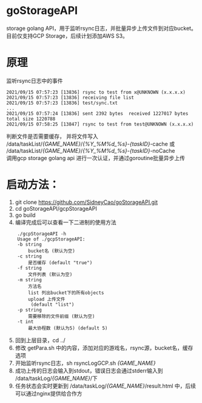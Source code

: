 # goStorageAPI  

storage golang API，用于监听rsync日志，并批量异步上传文件到对应bucket。  
目前仅支持GCP Storage，后续计划添加AWS S3。

# 原理
监听rsync日志中的事件  
```
2021/09/15 07:57:23 [13836] rsync to test from x@UNKNOWN (x.x.x.x)
2021/09/15 07:57:23 [13836] receiving file list
2021/09/15 07:57:23 [13836] test/sync.txt
...
2021/09/15 07:57:24 [13836] sent 2392 bytes  received 1227017 bytes  total size 1220788
2021/09/15 07:58:25 [13847] rsync to test from test@UNKNOWN (x.x.x.x)
```
判断文件是否需要缓存，
并将文件写入 /data/taskList/*{GAME_NAME}*/*{%Y_%M%d_%s}*-*{taskID}*-cache 或 /data/taskList/*{GAME_NAME}*/*{%Y_%M%d_%s}*-*{taskID}*-noCache  
调用gcp storage golang api 进行一次认证，并通过goroutine批量异步上传  


# 启动方法：  
1. git clone https://github.com/SidneyCao/goStorageAPI.git  
2. cd goStorageAPI/gcpStorageAPI
3. go build  
4. 编译完成后可以查看一下二进制的使用方法
```
    ./gcpStorageAPI -h
    Usage of ./gcpStorageAPI:
    -b string
    	bucket名 (默认为空)
    -c string
    	是否缓存 (default "true")
    -f string
    	文件列表 (默认为空)
    -m string
    	方法名
    	list 列出bucket下的所有objects
    	upload 上传文件
    	 (default "list")
    -p string
    	需要移除的文件前缀 (默认为空)
    -t int
    	最大协程数 (默认为5) (default 5)
```
5. 回到上层目录，cd ../
6. 修改 getPara.sh 中的内容，添加对应的游戏名，rsync源，bucket名，缓存选项
7. 开始监听rsync日志，sh rsyncLogGCP.sh *{GAME_NAME}*
8. 成功上传的日志会输入到stdout，错误日志会通过stderr输入到 /data/taskLog/*{GAME_NAME}*/下
9. 任务状态会实时更新到 /data/taskLog/*{GAME_NAME}*/result.html 中，后续可以通过nginx提供给合作方





